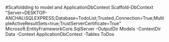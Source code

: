 #Scafoldding to model and ApplicationDbContext
Scaffold-DbContext "Server=DESKTOP-ANCHAL\SQLEXPRESS;Database=TodoList;Trusted_Connection=True;MultipleActiveResultSets=true;TrustServerCertificate=True" Microsoft.EntityFrameworkCore.SqlServer -OutputDir Models -ContextDir Data -Context ApplicationDbContext -Tables ToDos
